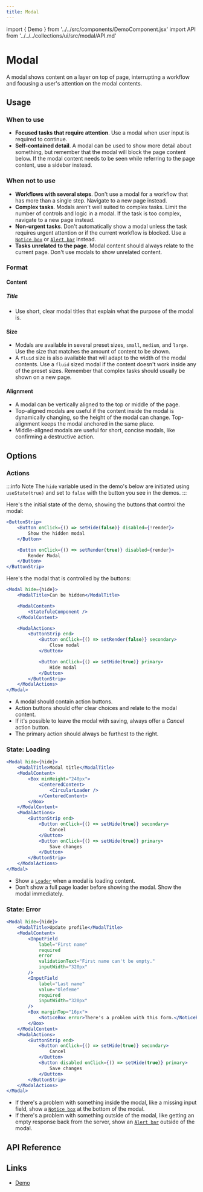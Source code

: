 ```yaml
---
title: Modal
---
```


import { Demo } from '../../src/components/DemoComponent.jsx'
import API from '../../../collections/ui/src/modal/API.md'

# Modal

A modal shows content on a layer on top of page, interrupting a workflow and focusing a user's attention on the modal contents.

<Demo
    path="modal--default-content"
    height="350px"
/>

## Usage

### When to use

-   **Focused tasks that require attention**. Use a modal when user input is required to continue.
-   **Self-contained detail**. A modal can be used to show more detail about something, but remember that the modal will block the page content below. If the modal content needs to be seen while referring to the page content, use a sidebar instead.

### When not to use

-   **Workflows with several steps**. Don't use a modal for a workflow that has more than a single step. Navigate to a new page instead.
-   **Complex tasks**. Modals aren't well suited to complex tasks. Limit the number of controls and logic in a modal. If the task is too complex, navigate to a new page instead.
-   **Non-urgent tasks**. Don't automatically show a modal unless the task requires urgent attention or if the current workflow is blocked. Use a [`Notice box`](notice-box.md) or [`Alert bar`](alertbar.md) instead.
-   **Tasks unrelated to the page**. Modal content should always relate to the current page. Don't use modals to show unrelated content.

### Format

#### Content

##### Title

-   Use short, clear modal titles that explain what the purpose of the modal is.

#### Size

-   Modals are available in several preset sizes, `small`, `medium`, and `large`. Use the size that matches the amount of content to be shown.
-   A `fluid` size is also available that will adapt to the width of the modal contents. Use a `fluid` sized modal if the content doesn't work inside any of the preset sizes. Remember that complex tasks should usually be shown on a new page.

#### Alignment

-   A modal can be vertically aligned to the top or middle of the page.
-   Top-aligned modals are useful if the content inside the modal is dynamically changing, so the height of the modal can change. Top-alignment keeps the modal anchored in the same place.
-   Middle-aligned modals are useful for short, concise modals, like confirming a destructive action.

## Options

### Actions

:::info Note
The `hide` variable used in the demo's below are initiated using `useState(true)` and set to `false` with the button you see in the demos.
:::

<Demo
    path="modal--modal-that-hides-with-stateful-componens"
    height="400px"
/>

Here's the initial state of the demo, showing the buttons that control the modal:

```jsx
<ButtonStrip>
    <Button onClick={() => setHide(false)} disabled={!render}>
        Show the hidden modal
    </Button>

    <Button onClick={() => setRender(true)} disabled={render}>
        Render Modal
    </Button>
</ButtonStrip>
```

Here's the modal that is controlled by the buttons:

```jsx
<Modal hide={hide}>
    <ModalTitle>Can be hidden</ModalTitle>

    <ModalContent>
        <StatefuleComponent />
    </ModalContent>

    <ModalActions>
        <ButtonStrip end>
            <Button onClick={() => setRender(false)} secondary>
                Close modal
            </Button>

            <Button onClick={() => setHide(true)} primary>
                Hide modal
            </Button>
        </ButtonStrip>
    </ModalActions>
</Modal>
```

-   A modal should contain action buttons.
-   Action buttons should offer clear choices and relate to the modal content.
-   If it's possible to leave the modal with saving, always offer a _Cancel_ action button.
-   The primary action should always be furthest to the right.

### State: Loading

<Demo
    path="modal--modal-with-loading-state"
    height="450px"
/>

```jsx
<Modal hide={hide}>
    <ModalTitle>Modal title</ModalTitle>
    <ModalContent>
        <Box minHeight="240px">
            <CenteredContent>
                <CircularLoader />
            </CenteredContent>
        </Box>
    </ModalContent>
    <ModalActions>
        <ButtonStrip end>
            <Button onClick={() => setHide(true)} secondary>
                Cancel
            </Button>
            <Button onClick={() => setHide(true)} primary>
                Save changes
            </Button>
        </ButtonStrip>
    </ModalActions>
</Modal>
```

-   Show a [`Loader`](loading.md) when a modal is loading content.
-   Don't show a full page loader before showing the modal. Show the modal immediately.

### State: Error

<Demo
    path="modal--modal-with-error-state"
    height="550px"
/>

```jsx
<Modal hide={hide}>
    <ModalTitle>Update profile</ModalTitle>
    <ModalContent>
        <InputField
            label="First name"
            required
            error
            validationText="First name can't be empty."
            inputWidth="320px"
        />
        <InputField
            label="Last name"
            value="Olefeme"
            required
            inputWidth="320px"
        />
        <Box marginTop="16px">
            <NoticeBox error>There's a problem with this form.</NoticeBox>
        </Box>
    </ModalContent>
    <ModalActions>
        <ButtonStrip end>
            <Button onClick={() => setHide(true)} secondary>
                Cancel
            </Button>
            <Button disabled onClick={() => setHide(true)} primary>
                Save changes
            </Button>
        </ButtonStrip>
    </ModalActions>
</Modal>
```

-   If there's a problem with something inside the modal, like a missing input field, show a [`Notice box`](notice-box.md) at the bottom of the modal.
-   If there's a problem with something outside of the modal, like getting an empty response back from the server, show an [`Alert bar`](alertbar.md) outside of the modal.

## API Reference

<API />

## Links

-   <a href="/demo/?path=/story/modal--default-content" target="_blank">Demo</a>
